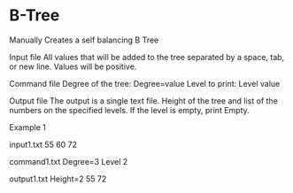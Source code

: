 # B-Tree
Manually Creates a self balancing B Tree

Input file
All values that will be added to the tree separated by a space, tab, or new line.
Values will be positive.

Command file
Degree of the tree: Degree=value
Level to print: Level value

Output file
The output is a single text file.
Height of the tree and list of the numbers on the specified levels.
If the level is empty, print Empty.

Example 1

input1.txt
55 60 72

command1.txt
Degree=3
Level 2

output1.txt
Height=2
55 72
